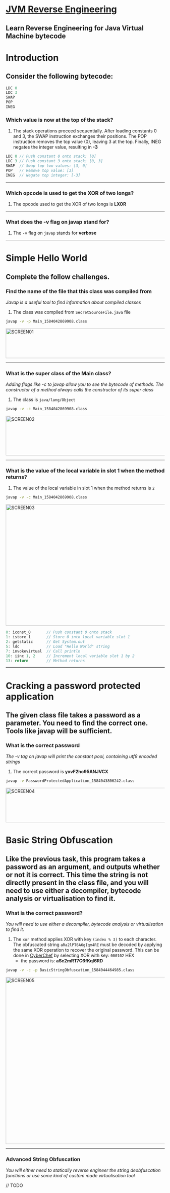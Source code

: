 # [JVM Reverse Engineering](https://tryhackme.com/room/jvmreverseengineering)

## Learn Reverse Engineering for Java Virtual Machine bytecode

# Introduction

## Consider the following bytecode:

```java
LDC 0
LDC 3
SWAP
POP
INEG
```

### Which value is now at the top of the stack?

1. The stack operations proceed sequentially. After loading constants 0 and 3, the SWAP instruction exchanges their positions. The POP instruction removes the top value (0), leaving 3 at the top. Finally, INEG negates the integer value, resulting in **-3**

```java
LDC 0 // Push constant 0 onto stack: [0]
LDC 3 // Push constant 3 onto stack: [0, 3]
SWAP  // Swap top two values: [3, 0]
POP   // Remove top value: [3]
INEG  // Negate top integer: [-3]
```

---

### Which opcode is used to get the XOR of two longs?

1. The opcode used to get the XOR of two longs is **LXOR**

---

### What does the -v flag on javap stand for?

1. The `-v` flag on `javap` stands for **verbose**

---

# Simple Hello World

## Complete the follow challenges.

### Find the name of the file that this class was compiled from

_Javap is a useful tool to find information about compiled classes_

1. The class was compiled from `SecretSourceFile.java` file

```bash
javap -v -p Main_1584042869908.class
```

<img width="721" height="94" alt="SCREEN01" src="https://github.com/user-attachments/assets/ad579478-9b59-4543-b916-95778dce49c6" />

---

### What is the super class of the Main class?

_Adding flags like -c to javap allow you to see the bytecode of methods. The constructor of a method always calls the constructor of its super class_

1. The class is `java/lang/Object`

```bash
javap -v -c Main_1584042869908.class
```

<img width="719" height="125" alt="SCREEN02" src="https://github.com/user-attachments/assets/03d08287-de03-4cde-88d1-54dd4ab09879" />

---

### What is the value of the local variable in slot 1 when the method returns?

1. The value of the local variable in slot 1 when the method returns is `2`

```bash
javap -v -c Main_1584042869908.class
```

<img width="720" height="383" alt="SCREEN03" src="https://github.com/user-attachments/assets/cd713a7b-906d-4825-b571-ebae18f880e0" />

```java
0: iconst_0       // Push constant 0 onto stack
1: istore_1       // Store 0 into local variable slot 1
2: getstatic      // Get System.out
5: ldc            // Load "Hello World" string
7: invokevirtual  // Call println
10: iinc 1, 2     // Increment local variable slot 1 by 2
13: return        // Method returns
```

---

# Cracking a password protected application

## The given class file takes a password as a parameter. You need to find the correct one. Tools like javap will be sufficient.

### What is the correct password

_The -v tag on javap will print the constant pool, containing utf8 encoded strings_

1. The correct password is **yxvF2ho95ANJVCX**

```bash
javap -v PasswordProtectedApplication_1584043806242.class
```

<img width="721" height="109" alt="SCREEN04" src="https://github.com/user-attachments/assets/c963c75c-f09b-4fdb-85de-9c0017e62da7" />

# Basic String Obfuscation

## Like the previous task, this program takes a password as an argument, and outputs whether or not it is correct. This time the string is not directly present in the class file, and you will need to use either a decompiler, bytecode analysis or virtualisation to find it.

### What is the correct password?

_You will need to use either a decompiler, bytecode analysis or virtualisation to find it._

1. The `xor` method applies XOR with key `(index % 3)` to each character. The obfuscated string `aRa2lPT6A6gIqm4RE` must be decoded by applying the same XOR operation to recover the original password. This can be done in [CyberChef](https://gchq.github.io/CyberChef/) by selecting XOR with key: `000102` HEX
   - the password is: **aSc2mRT7C6fKql6RD**

```bash
javap -v -c -p BasicStringObfuscation_1584044464985.class
```

<img width="872" height="527" alt="SCREEN05" src="https://github.com/user-attachments/assets/b8e8908a-b462-4921-9d8d-deb48a7743b0" />

---

### Advanced String Obfuscation

_You will either need to statically reverse engineer the string deobfuscation functions or use some kind of custom made virtualisation tool_

// TODO
